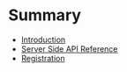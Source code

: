 # Summary

* [Introduction](README.md)
* [Server Side API Reference](end_points.md)
* [Registration](registration.md)

